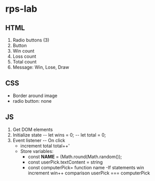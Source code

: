 # rps-lab

## HTML
1. Radio buttons (3)
2. Button
3. Win count
4. Loss count
5. Total count
6. Message: Win, Lose, Draw

## CSS
- Border around image
- radio button: none

## JS
1. Get DOM elements
2. Initialize state
-- let wins = 0;
-- let total = 0;
3. Event listener
-- On click
    - increment total 
        total++'
    - Store variables:
        - const __NAME__ = (Math.round(Math.random());
        - const userPick.textContent = string
        - const computerPick= function name
    -If statements
        win increment
            win++
        comparison 
            userPick === computerPick 

